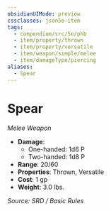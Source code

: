 ```yaml
---
obsidianUIMode: preview
cssclasses: json5e-item
tags:
  - compendium/src/5e/phb
  - item/property/thrown
  - item/property/versatile
  - item/weapon/simple/melee
  - item/damageType/piercing
aliases:
  - Spear
---
```

# Spear
*Melee Weapon*  

- **Damage**:
  - One-handed: 1d6 P
  - Two-handed: 1d8 P
- **Range**: 20/60
- **Properties**: Thrown, Versatile
- **Cost**: 1 gp
- **Weight**: 3.0 lbs.

*Source: SRD / Basic Rules*